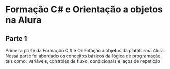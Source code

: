# Formação C# e Orientação a objetos na Alura
## Parte 1
Primeira parte da Formação C # e Orientação a objetos da plataforma Alura. Nessa parte foi abordado os conceitos básicos da lógica de programação, tais como: variáveis, controles de fluxo, condicionais e laços de repetição
